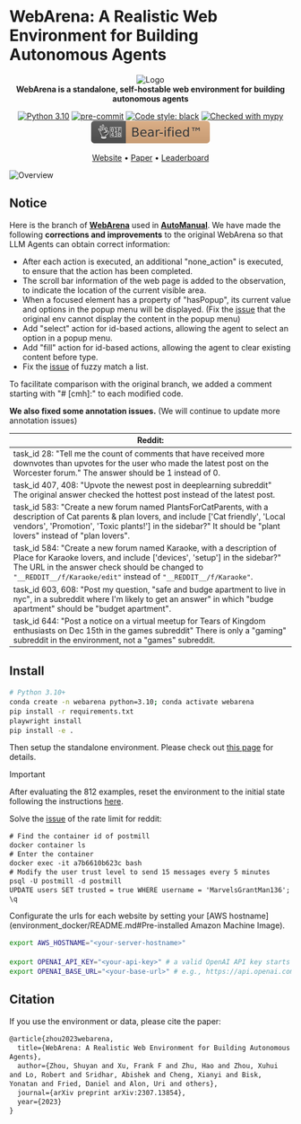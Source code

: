 # WebArena: A Realistic Web Environment for Building Autonomous Agents
<p align="center">
    <img src="media/logo.png" alt="Logo" width="80px">
    <br>
    <b>WebArena is a standalone, self-hostable web environment for building autonomous agents</b>
</p>


<p align="center">
<a href="https://www.python.org/downloads/release/python-3109/"><img src="https://img.shields.io/badge/python-3.10-blue.svg" alt="Python 3.10"></a>
<a href="https://pre-commit.com/"><img src="https://img.shields.io/badge/pre--commit-enabled-brightgreen?logo=pre-commit&logoColor=white" alt="pre-commit"></a>
<a href="https://github.com/psf/black"><img src="https://img.shields.io/badge/code%20style-black-000000.svg" alt="Code style: black"></a>
<a href="https://mypy-lang.org/"><img src="https://www.mypy-lang.org/static/mypy_badge.svg" alt="Checked with mypy"></a>
<a href="https://beartype.readthedocs.io"><img src="https://raw.githubusercontent.com/beartype/beartype-assets/main/badge/bear-ified.svg" alt="bear-ified"></a>
</p>

<p align="center">
<a href="https://webarena.dev/">Website</a> •
<a href="https://arxiv.org/abs/2307.13854">Paper</a> •
<a href="https://docs.google.com/spreadsheets/d/1M801lEpBbKSNwP-vDBkC_pF7LdyGU1f_ufZb_NWNBZQ/edit?usp=sharing">Leaderboard</a>
</p>

![Overview](media/overview.png)

## Notice

Here is the branch of **[WebArena](https://github.com/web-arena-x/webarena)** used in **[AutoManual](https://arxiv.org/abs/2405.16247)**. We have made the following **corrections and improvements** to the original WebArena so that LLM Agents can obtain correct information:

- After each action is executed, an additional "none_action" is executed, to ensure that the action has been completed.
- The scroll bar information of the web page is added to the observation, to indicate the location of the current visible area.
- When a focused element has a property of "hasPopup", its current value and options in the popup menu will be displayed. (Fix the [issue](https://github.com/web-arena-x/webarena/issues/121) that the original env cannot display the content in the popup menu)
- Add "select" action for id-based actions, allowing the agent to select an option in a popup menu.
- Add "fill" action for id-based actions, allowing the agent to clear existing content before type.
- Fix the [issue](https://github.com/web-arena-x/webarena/issues/139) of fuzzy match a list.

To facilitate comparison with the original branch, we added a comment starting with "# [cmh]:" to each modified code.



**We also fixed some annotation issues.** (We will continue to update more annotation issues)

| Reddit:                                                      |
| ------------------------------------------------------------ |
| task_id 28: "Tell me the count of comments that have received more downvotes than upvotes for the user who made the latest post on the Worcester forum." The answer should be 1 instead of 0. |
| task_id 407, 408: "Upvote the newest post in deeplearning subreddit" The original answer checked the hottest post instead of the latest post. |
| task_id 583: "Create a new forum named PlantsForCatParents, with a description of Cat parents & plan lovers, and include ['Cat friendly', 'Local vendors', 'Promotion', 'Toxic plants!'] in the sidebar?" It should be "plant lovers" instead of "plan lovers". |
| task_id 584: "Create a new forum named Karaoke, with a description of Place for Karaoke lovers, and include ['devices', 'setup'] in the sidebar?" The URL in the answer check should be changed to `"__REDDIT__/f/Karaoke/edit"` instead of `"__REDDIT__/f/Karaoke"`. |
| task_id 603, 608: "Post my question, \"safe and budge apartment to live in nyc\", in a subreddit where I'm likely to get an answer" in which "budge apartment" should be "budget apartment". |
| task_id 644: "Post a notice on a virtual meetup for Tears of Kingdom enthusiasts on Dec 15th in the games subreddit" There is only a "gaming" subreddit in the environment, not a "games" subreddit. |



## Install
```bash
# Python 3.10+
conda create -n webarena python=3.10; conda activate webarena
pip install -r requirements.txt
playwright install
pip install -e .
```

Then setup the standalone environment. Please check out [this page](environment_docker/README.md) for details.


> [!IMPORTANT]
> After evaluating the 812 examples, reset the environment to the initial state following the instructions [here](./environment_docker/README.md#environment-reset).

Solve the [issue](https://github.com/web-arena-x/webarena/issues/120) of the rate limit for reddit:

```
# Find the container id of postmill
docker container ls
# Enter the container
docker exec -it a7b6610b623c bash
# Modify the user trust level to send 15 messages every 5 minutes
psql -U postmill -d postmill
UPDATE users SET trusted = true WHERE username = 'MarvelsGrantMan136';
\q
```

Configurate the urls for each website by setting your [AWS hostname](environment_docker/README.md#Pre-installed Amazon Machine Image).

```bash
export AWS_HOSTNAME="<your-server-hostname>"

export OPENAI_API_KEY="<your-api-key>" # a valid OpenAI API key starts with sk-
export OPENAI_BASE_URL="<your-base-url>" # e.g., https://api.openai.com/v1
```



## Citation

If you use the environment or data, please cite the paper:
```
@article{zhou2023webarena,
  title={WebArena: A Realistic Web Environment for Building Autonomous Agents},
  author={Zhou, Shuyan and Xu, Frank F and Zhu, Hao and Zhou, Xuhui and Lo, Robert and Sridhar, Abishek and Cheng, Xianyi and Bisk, Yonatan and Fried, Daniel and Alon, Uri and others},
  journal={arXiv preprint arXiv:2307.13854},
  year={2023}
}
```
